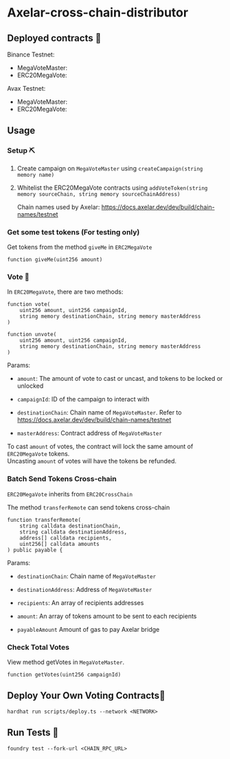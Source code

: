 # Axelar-cross-chain-distributor


## Deployed contracts 🥳

Binance Testnet:
- MegaVoteMaster: 
- ERC20MegaVote: 

Avax Testnet:
- MegaVoteMaster: 
- ERC20MegaVote: 

## Usage

### Setup ⛏️

1. Create campaign on `MegaVoteMaster` using `createCampaign(string memory name)`
2. Whitelist the ERC20MegaVote contracts using `addVoteToken(string memory sourceChain, string memory sourceChainAddress)`
    
    Chain names used by Axelar: https://docs.axelar.dev/dev/build/chain-names/testnet

### Get some test tokens (For testing only)

Get tokens from the method `giveMe` in `ERC2MegaVote`

```solidity
function giveMe(uint256 amount)
```

### Vote 📮

In `ERC20MegaVote`, there are two methods:

```solidity
function vote(
    uint256 amount, uint256 campaignId,
    string memory destinationChain, string memory masterAddress
) 
```

```solidity
function unvote(
    uint256 amount, uint256 campaignId,
    string memory destinationChain, string memory masterAddress
) 
```

Params:

- `amount`: The amount of vote to cast or uncast, and tokens to be locked or unlocked

- `campaignId`: ID of the campaign to interact with

- `destinationChain`: Chain name of `MegaVoteMaster`. Refer to https://docs.axelar.dev/dev/build/chain-names/testnet

- `masterAddress`: Contract address of `MegaVoteMaster`

To cast `amount` of votes, the contract will lock the same amount of `ERC20MegaVote` tokens.  
Uncasting `amount` of votes will have the tokens be refunded.

### Batch Send Tokens Cross-chain

`ERC20MegaVote` inherits from `ERC20CrossChain`

The method `transferRemote` can send tokens cross-chain

```solidity
function transferRemote(
    string calldata destinationChain,
    string calldata destinationAddress,
    address[] calldata recipients,
    uint256[] calldata amounts
) public payable {
```

Params:

- `destinationChain`: Chain name of `MegaVoteMaster`

- `destinationAddress`: Address of `MegaVoteMaster`

- `recipients`:  An array of recipients addresses

- `amount`: An array of tokens amount to be sent to each recipients

- `payableAmount` Amount of gas to pay Axelar bridge

### Check Total Votes

View method getVotes in `MegaVoteMaster`.

```solidity
function getVotes(uint256 campaignId)
```

## Deploy Your Own Voting Contracts🚀

```
hardhat run scripts/deploy.ts --network <NETWORK>
```

## Run Tests 🤖

```basg
foundry test --fork-url <CHAIN_RPC_URL>
```
